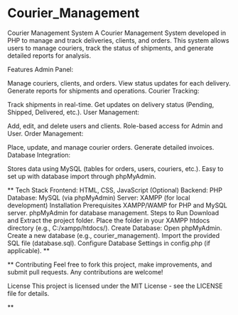 # Courier_Management
Courier Management System
A Courier Management System developed in PHP to manage and track deliveries, clients, and orders. This system allows users to manage couriers, track the status of shipments, and generate detailed reports for analysis.

Features
Admin Panel:

Manage couriers, clients, and orders.
View status updates for each delivery.
Generate reports for shipments and operations.
Courier Tracking:

Track shipments in real-time.
Get updates on delivery status (Pending, Shipped, Delivered, etc.).
User Management:

Add, edit, and delete users and clients.
Role-based access for Admin and User.
Order Management:

Place, update, and manage courier orders.
Generate detailed invoices.
Database Integration:

Stores data using MySQL (tables for orders, users, couriers, etc.).
Easy to set up with database import through phpMyAdmin.

**
Tech Stack
Frontend: HTML, CSS, JavaScript (Optional)
Backend: PHP
Database: MySQL (via phpMyAdmin)
Server: XAMPP (for local development)
Installation
Prerequisites
XAMPP/WAMP for PHP and MySQL server.
phpMyAdmin for database management.
Steps to Run
Download and Extract the project folder.
Place the folder in your XAMPP htdocs directory (e.g., C:/xampp/htdocs/).
Create Database:
Open phpMyAdmin.
Create a new database (e.g., courier_management).
Import the provided SQL file (database.sql).
Configure Database Settings in config.php (if applicable).
**

**
Contributing
Feel free to fork this project, make improvements, and submit pull requests. Any contributions are welcome!

License
This project is licensed under the MIT License - see the LICENSE file for details.

**

